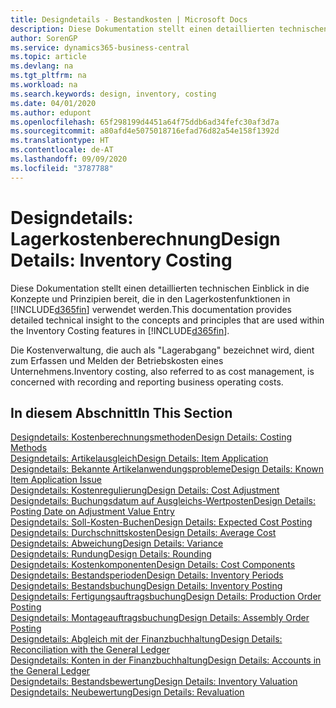 ```yaml
---
title: Designdetails - Bestandkosten | Microsoft Docs
description: Diese Dokumentation stellt einen detaillierten technischen Einblick in die Konzepte und Prinzipien bereit, die in den Lagerkostenfunktionen in Business Central verwendet werden.
author: SorenGP
ms.service: dynamics365-business-central
ms.topic: article
ms.devlang: na
ms.tgt_pltfrm: na
ms.workload: na
ms.search.keywords: design, inventory, costing
ms.date: 04/01/2020
ms.author: edupont
ms.openlocfilehash: 65f298199d4451a64f75ddb6ad34fefc30af3d7a
ms.sourcegitcommit: a80afd4e5075018716efad76d82a54e158f1392d
ms.translationtype: HT
ms.contentlocale: de-AT
ms.lasthandoff: 09/09/2020
ms.locfileid: "3787788"
---
```

# <a name="design-details-inventory-costing"></a><span data-ttu-id="03b70-103">Designdetails: Lagerkostenberechnung</span><span class="sxs-lookup"><span data-stu-id="03b70-103">Design Details: Inventory Costing</span></span>
<span data-ttu-id="03b70-104">Diese Dokumentation stellt einen detaillierten technischen Einblick in die Konzepte und Prinzipien bereit, die in den Lagerkostenfunktionen in [!INCLUDE[d365fin](includes/d365fin_md.md)] verwendet werden.</span><span class="sxs-lookup"><span data-stu-id="03b70-104">This documentation provides detailed technical insight to the concepts and principles that are used within the Inventory Costing features in [!INCLUDE[d365fin](includes/d365fin_md.md)].</span></span>  

<span data-ttu-id="03b70-105">Die Kostenverwaltung, die auch als "Lagerabgang" bezeichnet wird, dient zum Erfassen und Melden der Betriebskosten eines Unternehmens.</span><span class="sxs-lookup"><span data-stu-id="03b70-105">Inventory costing, also referred to as cost management, is concerned with recording and reporting business operating costs.</span></span>  

## <a name="in-this-section"></a><span data-ttu-id="03b70-106">In diesem Abschnitt</span><span class="sxs-lookup"><span data-stu-id="03b70-106">In This Section</span></span>  
[<span data-ttu-id="03b70-107">Designdetails: Kostenberechnungsmethoden</span><span class="sxs-lookup"><span data-stu-id="03b70-107">Design Details: Costing Methods</span></span>](design-details-costing-methods.md)  
[<span data-ttu-id="03b70-108">Designdetails: Artikelausgleich</span><span class="sxs-lookup"><span data-stu-id="03b70-108">Design Details: Item Application</span></span>](design-details-item-application.md)  
[<span data-ttu-id="03b70-109">Designdetails: Bekannte Artikelanwendungsprobleme</span><span class="sxs-lookup"><span data-stu-id="03b70-109">Design Details: Known Item Application Issue</span></span>](design-details-inventory-zero-level-open-item-ledger-entries.md)  
[<span data-ttu-id="03b70-110">Designdetails: Kostenregulierung</span><span class="sxs-lookup"><span data-stu-id="03b70-110">Design Details: Cost Adjustment</span></span>](design-details-cost-adjustment.md)  
[<span data-ttu-id="03b70-111">Designdetails: Buchungsdatum auf Ausgleichs-Wertposten</span><span class="sxs-lookup"><span data-stu-id="03b70-111">Design Details: Posting Date on Adjustment Value Entry</span></span>](design-details-inventory-adjustment-value-entry-posting-date.md)  
[<span data-ttu-id="03b70-112">Designdetails: Soll-Kosten-Buchen</span><span class="sxs-lookup"><span data-stu-id="03b70-112">Design Details: Expected Cost Posting</span></span>](design-details-expected-cost-posting.md)  
[<span data-ttu-id="03b70-113">Designdetails: Durchschnittskosten</span><span class="sxs-lookup"><span data-stu-id="03b70-113">Design Details: Average Cost</span></span>](design-details-average-cost.md)  
[<span data-ttu-id="03b70-114">Designdetails: Abweichung</span><span class="sxs-lookup"><span data-stu-id="03b70-114">Design Details: Variance</span></span>](design-details-variance.md)  
[<span data-ttu-id="03b70-115">Designdetails: Rundung</span><span class="sxs-lookup"><span data-stu-id="03b70-115">Design Details: Rounding</span></span>](design-details-rounding.md)  
[<span data-ttu-id="03b70-116">Designdetails: Kostenkomponenten</span><span class="sxs-lookup"><span data-stu-id="03b70-116">Design Details: Cost Components</span></span>](design-details-cost-components.md)  
[<span data-ttu-id="03b70-117">Designdetails: Bestandsperioden</span><span class="sxs-lookup"><span data-stu-id="03b70-117">Design Details: Inventory Periods</span></span>](design-details-inventory-periods.md)  
[<span data-ttu-id="03b70-118">Designdetails: Bestandsbuchung</span><span class="sxs-lookup"><span data-stu-id="03b70-118">Design Details: Inventory Posting</span></span>](design-details-inventory-posting.md)  
[<span data-ttu-id="03b70-119">Designdetails: Fertigungsauftragsbuchung</span><span class="sxs-lookup"><span data-stu-id="03b70-119">Design Details: Production Order Posting</span></span>](design-details-production-order-posting.md)  
[<span data-ttu-id="03b70-120">Designdetails: Montageauftragsbuchung</span><span class="sxs-lookup"><span data-stu-id="03b70-120">Design Details: Assembly Order Posting</span></span>](design-details-assembly-order-posting.md)  
[<span data-ttu-id="03b70-121">Designdetails: Abgleich mit der Finanzbuchhaltung</span><span class="sxs-lookup"><span data-stu-id="03b70-121">Design Details: Reconciliation with the General Ledger</span></span>](design-details-reconciliation-with-the-general-ledger.md)  
[<span data-ttu-id="03b70-122">Designdetails: Konten in der Finanzbuchhaltung</span><span class="sxs-lookup"><span data-stu-id="03b70-122">Design Details: Accounts in the General Ledger</span></span>](design-details-accounts-in-the-general-ledger.md)  
[<span data-ttu-id="03b70-123">Designdetails: Bestandsbewertung</span><span class="sxs-lookup"><span data-stu-id="03b70-123">Design Details: Inventory Valuation</span></span>](design-details-inventory-valuation.md)  
[<span data-ttu-id="03b70-124">Designdetails: Neubewertung</span><span class="sxs-lookup"><span data-stu-id="03b70-124">Design Details: Revaluation</span></span>](design-details-revaluation.md)
